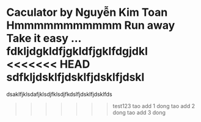 Caculator by Nguyễn Kim Toan
Hmmmmmmmmmmm
Run away
Take it easy ...
fdkljdgkldfjgkldfjgklfdgjdkl
<<<<<<< HEAD
sdfkljdsklfjdsklfjdsklfjdskl
=======
dsaklfjklsdafjklsdjfklsdjfkdslfjdsklfjdsklfds
>>>>>>> test123
tao add 1 dong
tao add 2 dong
tao add 3 dong
